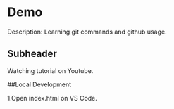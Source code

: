 # Demo

Description: Learning git commands and github usage.

## Subheader

Watching tutorial on Youtube.

##Local Development

1.Open index.html on VS Code.